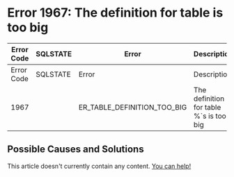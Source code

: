 
# Error 1967: The definition for table is too big


| Error Code | SQLSTATE | Error | Description |
| --- | --- | --- | --- |
| Error Code | SQLSTATE | Error | Description |
| 1967 |  | ER_TABLE_DEFINITION_TOO_BIG | The definition for table %`s is too big |




## Possible Causes and Solutions


This article doesn't currently contain any content. [You can help!](/kb/en/writing-and-editing-knowledge-base-articles/)

